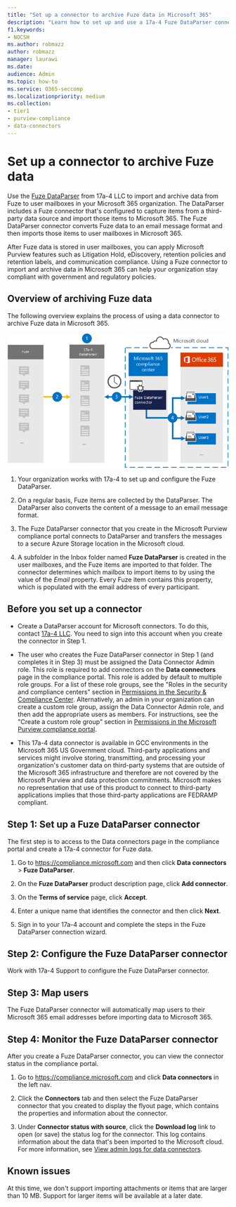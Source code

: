 ```yaml
---
title: "Set up a connector to archive Fuze data in Microsoft 365"
description: "Learn how to set up and use a 17a-4 Fuze DataParser connector to import and archive Fuze data in Microsoft 365."
f1.keywords:
- NOCSH
ms.author: robmazz
author: robmazz
manager: laurawi
ms.date: 
audience: Admin
ms.topic: how-to
ms.service: O365-seccomp
ms.localizationpriority: medium
ms.collection:
- tier1
- purview-compliance
- data-connectors
---
```


# Set up a connector to archive Fuze data

Use the [Fuze DataParser](https://www.17a-4.com/fuze-dataparser/) from 17a-4 LLC to import and archive data from Fuze to user mailboxes in your Microsoft 365 organization. The DataParser includes a Fuze connector that's configured to capture items from a third-party data source and import those items to Microsoft 365. The Fuze DataParser connector converts Fuze data to an email message format and then imports those items to user mailboxes in Microsoft 365.

After Fuze data is stored in user mailboxes, you can apply Microsoft Purview features such as Litigation Hold, eDiscovery, retention policies and retention labels, and communication compliance. Using a Fuze connector to import and archive data in Microsoft 365 can help your organization stay compliant with government and regulatory policies.

## Overview of archiving Fuze data

The following overview explains the process of using a data connector to archive Fuze data in Microsoft 365.

![Archiving workflow for Fuze data from 17a-4.](../media/FuzeDataParserConnectorWorkflow.png)

1. Your organization works with 17a-4 to set up and configure the Fuze DataParser.

2. On a regular basis, Fuze items are collected by the DataParser. The DataParser also converts the content of a message to an email message format.

3. The Fuze DataParser connector that you create in the Microsoft Purview compliance portal connects to DataParser and transfers the messages to a secure Azure Storage location in the Microsoft cloud.

4. A subfolder in the Inbox folder named **Fuze DataParser** is created in the user mailboxes, and the Fuze items are imported to that folder. The connector determines which mailbox to import items to by using the value of the *Email* property. Every Fuze item contains this property, which is populated with the email address of every participant.

## Before you set up a connector

- Create a DataParser account for Microsoft connectors. To do this, contact [17a-4 LLC](https://www.17a-4.com/contact/). You need to sign into this account when you create the connector in Step 1.

- The user who creates the Fuze DataParser connector in Step 1 (and completes it in Step 3) must be assigned the Data Connector Admin role. This role is required to add connectors on the **Data connectors** page in the compliance portal. This role is added by default to multiple role groups. For a list of these role groups, see the "Roles in the security and compliance centers" section in [Permissions in the Security & Compliance Center](../security/office-365-security/permissions-in-the-security-and-compliance-center.md#roles-in-the-security--compliance-center). Alternatively, an admin in your organization can create a custom role group, assign the Data Connector Admin role, and then add the appropriate users as members. For instructions, see the "Create a custom role group" section in [Permissions in the Microsoft Purview compliance portal](microsoft-365-compliance-center-permissions.md#create-a-custom-role-group).

- This 17a-4 data connector is available in GCC environments in the Microsoft 365 US Government cloud. Third-party applications and services might involve storing, transmitting, and processing your organization's customer data on third-party systems that are outside of the Microsoft 365 infrastructure and therefore are not covered by the Microsoft Purview and data protection commitments. Microsoft makes no representation that use of this product to connect to third-party applications implies that those third-party applications are FEDRAMP compliant.

## Step 1: Set up a Fuze DataParser connector

The first step is to access to the Data connectors page in the compliance portal and create a 17a-4 connector for Fuze data.

1. Go to <https://compliance.microsoft.com> and then click **Data connectors** > **Fuze DataParser**.

2. On the **Fuze DataParser** product description page, click **Add connector**.

3. On the **Terms of service** page, click **Accept**.

4. Enter a unique name that identifies the connector and then click **Next**.

5. Sign in to your 17a-4 account and complete the steps in the Fuze DataParser connection wizard.

## Step 2: Configure the Fuze DataParser connector

Work with 17a-4 Support to configure the Fuze DataParser connector.

## Step 3: Map users

The Fuze DataParser connector will automatically map users to their Microsoft 365 email addresses before importing data to Microsoft 365.

## Step 4: Monitor the Fuze DataParser connector

After you create a Fuze DataParser connector, you can view the connector status in the compliance portal.

1. Go to <https://compliance.microsoft.com> and click **Data connectors** in the left nav.

2. Click the **Connectors** tab and then select the Fuze DataParser connector that you created to display the flyout page, which contains the properties and information about the connector.

3. Under **Connector status with source**, click the **Download log** link to open (or save) the status log for the connector. This log contains information about the data that's been imported to the Microsoft cloud. For more information, see [View admin logs for data connectors](data-connector-admin-logs.md).

## Known issues

At this time, we don't support importing attachments or items that are larger than 10 MB. Support for larger items will be available at a later date.
